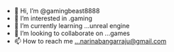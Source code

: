 - 👋 Hi, I’m @gamingbeast8888
- 👀 I’m interested in .gaming
- 🌱 I’m currently learning ...unreal engine
- 💞️ I’m looking to collaborate on ...games
- 📫 How to reach me ...narinabangarraju@gmail.com

<!---
raju8888/raju8888 is a ✨ special ✨ repository because its `README.md` (this file) appears on your GitHub profile.
You can click the Preview link to take a look at your changes.
--->
